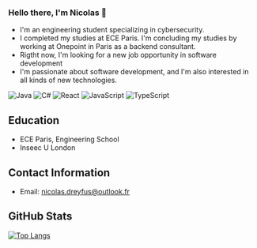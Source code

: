 ### Hello there, I'm Nicolas 👋

- I'm an engineering student specializing in cybersecurity.
- I completed my studies at ECE Paris. I'm concluding my studies by working at Onepoint in Paris as a backend consultant.
- Rigtht now, I'm looking for a new job opportunity in software development
- I'm passionate about software development, and I'm also interested in all kinds of new technologies.

  
![Java](https://img.shields.io/badge/-Java-ED8B00?style=flat-square&logo=java)
![C#](https://img.shields.io/badge/-C%23-239120?style=flat-square&logo=c-sharp)
![React](https://img.shields.io/badge/-React-61DAFB?style=flat-square&logo=react)
![JavaScript](https://img.shields.io/badge/-JavaScript-black?style=flat-square&logo=javascript)
![TypeScript](https://img.shields.io/badge/-TypeScript-007ACC?style=flat-square&logo=typescript)
## Education

- ECE Paris, Engineering School
- Inseec U London

## Contact Information

- Email: nicolas.dreyfus@outlook.fr

## GitHub Stats

[![Top Langs](https://github-readme-stats.vercel.app/api/top-langs/?username=Nicodl05&layout=compact)](https://github.com/anuraghazra/github-readme-stats)
